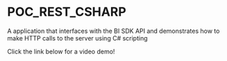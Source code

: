 # POC_REST_CSHARP

A application that interfaces with the BI SDK API and demonstrates how to make HTTP calls to the server using C# scripting

Click the link below for a video demo!

